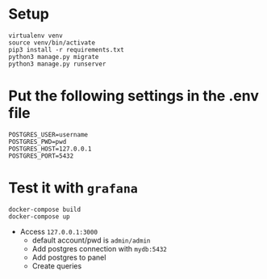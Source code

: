 

# Setup
```
virtualenv venv
source venv/bin/activate
pip3 install -r requirements.txt
python3 manage.py migrate
python3 manage.py runserver
```

# Put the following settings in the .env file

```
POSTGRES_USER=username
POSTGRES_PWD=pwd
POSTGRES_HOST=127.0.0.1
POSTGRES_PORT=5432
```

# Test it with `grafana`
```
docker-compose build
docker-compose up
```

* Access `127.0.0.1:3000`
  * default account/pwd is `admin/admin`
  * Add postgres connection with `mydb:5432`
  * Add postgres to panel
  * Create queries

